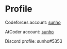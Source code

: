 # Profile

Codeforces account: [sunho](https://codeforces.com/profile/sunho)

AtCoder account: [sunho](https://atcoder.jp/users/sunho)

Discord profile: sunho#5353

